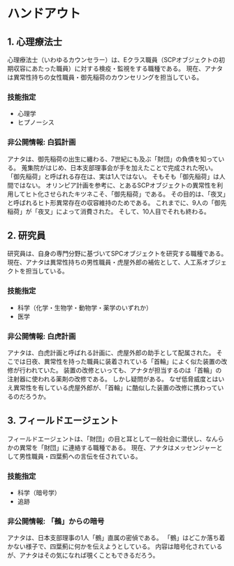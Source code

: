# ハンドアウト

## 1. 心理療法士
心理療法士（いわゆるカウンセラー）は、Eクラス職員（SCPオブジェクトの初期収容にあたった職員）に対する検疫・監視をする職種である。
現在、アナタは異常性持ちの女性職員・御先稲荷のカウンセリングを担当している。

### 技能指定
- 心理学
- ヒプノーシス

### 非公開情報: 白狐計画
アナタは、御先稲荷の出生に纏わる、7世紀にも及ぶ「財団」の負債を知っている。
蒐集院がはじめ、日本支部理事会が手を加えたことで完成された呪い。
「御先稲荷」と呼ばれる存在は、実は1人ではない。
そもそも「御先稲荷」は人間ではない。
オリンピア計画を参考に、とあるSCPオブジェクトの異常性を利用してヒト化させられたキツネこそ、「御先稲荷」である。
その目的は、「夜叉」と呼ばれるヒト形異常存在の収容維持のためである。
これまでに、9人の「御先稲荷」が「夜叉」によって消費された。
そして、10人目でそれも終わる。

## 2. 研究員
研究員は、自身の専門分野に基づいてSPCオブジェクトを研究する職種である。
現在、アナタは異常性持ちの男性職員・虎屋外郎の補佐として、人工系オブジェクトを担当している。

### 技能指定
- 科学（化学・生物学・動物学・薬学のいずれか）
- 医学

### 非公開情報: 白虎計画
アナタは、白虎計画と呼ばれる計画に、虎屋外郎の助手として配属された。
そこでは日夜、異常性を持った職員に装着されている「首輪」によく似た装置の改修が行われていた。
装置の改修といっても、アナタが担当するのは「首輪」の注射器に使われる薬剤の改修である。
しかし疑問がある。
なぜ低脅威度とはいえ異常性を有している虎屋外郎が、「首輪」に酷似した装置の改修に携わっているのだろうか。

## 3. フィールドエージェント
フィールドエージェントは、「財団」の目と耳として一般社会に潜伏し、なんらかの異常を「財団」に連絡する職種である。
現在、アナタはメッセンジャーとして男性職員・四葉薊への言伝を任されている。

### 技能指定
- 科学（暗号学）
- 追跡

### 非公開情報: 「鵺」からの暗号
アナタは、日本支部理事の1人「鵺」直属の密偵である。
「鵺」はどこか落ち着かない様子で、四葉薊に何かを伝えようとしている。
内容は暗号化されているが、アナタはその気になれば覗くこともできるだろう。
